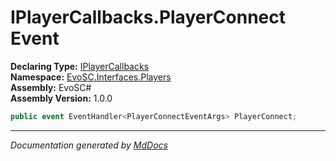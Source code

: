 ﻿<!--  
  <auto-generated>   
    The contents of this file were generated by a tool.  
    Changes to this file may be list if the file is regenerated  
  </auto-generated>   
-->

# IPlayerCallbacks.PlayerConnect Event

**Declaring Type:** [IPlayerCallbacks](../index.md)  
**Namespace:** [EvoSC.Interfaces.Players](../../index.md)  
**Assembly:** EvoSC\#  
**Assembly Version:** 1.0.0

```csharp
public event EventHandler<PlayerConnectEventArgs> PlayerConnect;
```
___

*Documentation generated by [MdDocs](https://github.com/ap0llo/mddocs)*
